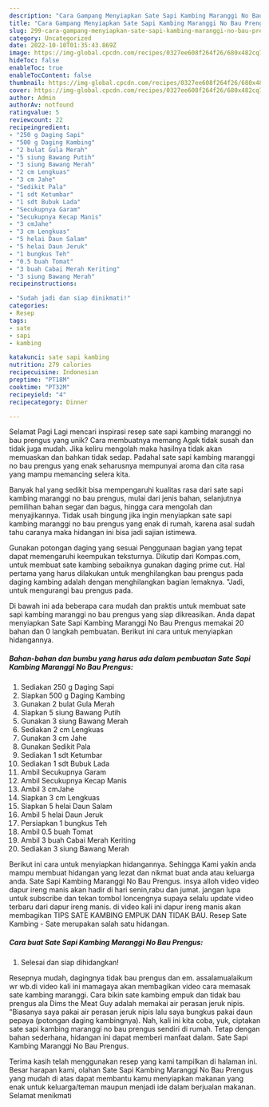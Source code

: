 ```yaml
---
description: "Cara Gampang Menyiapkan Sate Sapi Kambing Maranggi No Bau Prengus yang Lezat Sekali, Lezat"
title: "Cara Gampang Menyiapkan Sate Sapi Kambing Maranggi No Bau Prengus yang Lezat Sekali, Lezat"
slug: 299-cara-gampang-menyiapkan-sate-sapi-kambing-maranggi-no-bau-prengus-yang-lezat-sekali-lezat
category: Uncategorized
date: 2022-10-10T01:35:43.869Z
image: https://img-global.cpcdn.com/recipes/0327ee608f264f26/680x482cq70/sate-sapi-kambing-maranggi-no-bau-prengus-foto-resep-utama.jpg
hideToc: false
enableToc: true
enableTocContent: false
thumbnail: https://img-global.cpcdn.com/recipes/0327ee608f264f26/680x482cq70/sate-sapi-kambing-maranggi-no-bau-prengus-foto-resep-utama.jpg
cover: https://img-global.cpcdn.com/recipes/0327ee608f264f26/680x482cq70/sate-sapi-kambing-maranggi-no-bau-prengus-foto-resep-utama.jpg
author: Admin
authorAv: notfound
ratingvalue: 5
reviewcount: 22
recipeingredient:
- "250 g Daging Sapi"
- "500 g Daging Kambing"
- "2 bulat Gula Merah"
- "5 siung Bawang Putih"
- "3 siung Bawang Merah"
- "2 cm Lengkuas"
- "3 cm Jahe"
- "Sedikit Pala"
- "1 sdt Ketumbar"
- "1 sdt Bubuk Lada"
- "Secukupnya Garam"
- "Secukupnya Kecap Manis"
- "3 cmJahe"
- "3 cm Lengkuas"
- "5 helai Daun Salam"
- "5 helai Daun Jeruk"
- "1 bungkus Teh"
- "0.5 buah Tomat"
- "3 buah Cabai Merah Keriting"
- "3 siung Bawang Merah"
recipeinstructions:

- "Sudah jadi dan siap dinikmati!"
categories:
- Resep
tags:
- sate
- sapi
- kambing

katakunci: sate sapi kambing 
nutrition: 279 calories
recipecuisine: Indonesian
preptime: "PT18M"
cooktime: "PT32M"
recipeyield: "4"
recipecategory: Dinner

---
```



Selamat Pagi Lagi mencari inspirasi resep sate sapi kambing maranggi no bau prengus yang unik? Cara membuatnya memang Agak tidak susah dan tidak juga mudah. Jika keliru mengolah maka hasilnya tidak akan memuaskan dan bahkan tidak sedap. Padahal sate sapi kambing maranggi no bau prengus yang enak seharusnya mempunyai aroma dan cita rasa yang mampu memancing selera kita.


Banyak hal yang sedikit bisa mempengaruhi kualitas rasa dari sate sapi kambing maranggi no bau prengus, mulai dari jenis bahan, selanjutnya pemilihan bahan segar dan bagus, hingga cara mengolah dan menyajikannya. Tidak usah bingung jika ingin menyiapkan sate sapi kambing maranggi no bau prengus yang enak di rumah, karena asal sudah tahu caranya maka hidangan ini bisa jadi sajian istimewa.

Gunakan potongan daging yang sesuai Penggunaan bagian yang tepat dapat memengaruhi keempukan teksturnya. Dikutip dari Kompas.com, untuk membuat sate kambing sebaiknya gunakan daging prime cut. Hal pertama yang harus dilakukan untuk menghilangkan bau prengus pada daging kambing adalah dengan menghilangkan bagian lemaknya. &#34;Jadi, untuk mengurangi bau prengus pada.


Di bawah ini ada beberapa cara mudah dan praktis untuk membuat sate sapi kambing maranggi no bau prengus yang siap dikreasikan. Anda dapat menyiapkan Sate Sapi Kambing Maranggi No Bau Prengus memakai 20 bahan dan 0 langkah pembuatan. Berikut ini cara untuk menyiapkan hidangannya.

<!--inarticleads1-->

##### Bahan-bahan dan bumbu yang harus ada dalam pembuatan Sate Sapi Kambing Maranggi No Bau Prengus:

1. Sediakan 250 g Daging Sapi
1. Siapkan 500 g Daging Kambing
1. Gunakan 2 bulat Gula Merah
1. Siapkan 5 siung Bawang Putih
1. Gunakan 3 siung Bawang Merah
1. Sediakan 2 cm Lengkuas
1. Gunakan 3 cm Jahe
1. Gunakan Sedikit Pala
1. Sediakan 1 sdt Ketumbar
1. Sediakan 1 sdt Bubuk Lada
1. Ambil Secukupnya Garam
1. Ambil Secukupnya Kecap Manis
1. Ambil 3 cmJahe
1. Siapkan 3 cm Lengkuas
1. Siapkan 5 helai Daun Salam
1. Ambil 5 helai Daun Jeruk
1. Persiapkan 1 bungkus Teh
1. Ambil 0.5 buah Tomat
1. Ambil 3 buah Cabai Merah Keriting
1. Sediakan 3 siung Bawang Merah


Berikut ini cara untuk menyiapkan hidangannya. Sehingga Kami yakin anda mampu membuat hidangan yang lezat dan nikmat buat anda atau keluarga anda. Sate Sapi Kambing Maranggi No Bau Prengus. insya alloh video video dapur ireng manis akan hadir di hari senin,rabu dan jumat. jangan lupa untuk subscribe dan tekan tombol loncengnya supaya selalu update video terbaru dari dapur ireng manis. di video kali ini dapur ireng manis akan membagikan TIPS SATE KAMBING EMPUK DAN TIDAK BAU. Resep Sate Kambing - Sate merupakan salah satu hidangan. 

<!--inarticleads2-->

##### Cara buat Sate Sapi Kambing Maranggi No Bau Prengus:


1. Selesai dan siap dihidangkan!

Resepnya mudah, dagingnya tidak bau prengus dan em. assalamualaikum wr wb.di video kali ini mamagaya akan membagikan video cara memasak sate kambing maranggi. Cara bikin sate kambing empuk dan tidak bau prengus ala Dims the Meat Guy adalah memakai air perasan jeruk nipis. &#34;Biasanya saya pakai air perasan jeruk nipis lalu saya bungkus pakai daun pepaya (potongan daging kambingnya). Nah, kali ini kita coba, yuk, ciptakan sate sapi kambing maranggi no bau prengus sendiri di rumah. Tetap dengan bahan sederhana, hidangan ini dapat memberi manfaat dalam. Sate Sapi Kambing Maranggi No Bau Prengus. 

Terima kasih telah menggunakan resep yang kami tampilkan di halaman ini. Besar harapan kami, olahan Sate Sapi Kambing Maranggi No Bau Prengus yang mudah di atas dapat membantu kamu menyiapkan makanan yang enak untuk keluarga/teman maupun menjadi ide dalam berjualan makanan. Selamat menikmati
